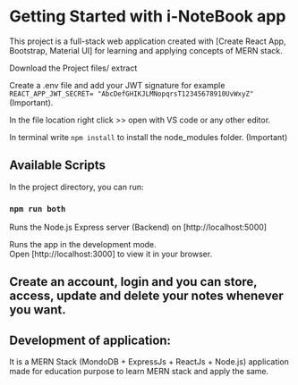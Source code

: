# Getting Started with i-NoteBook app

This project is a full-stack web application created with [Create React App, Bootstrap, Material UI] for learning and applying concepts of MERN stack.

Download the Project files/ extract

Create a .env file and add your JWT signature for example  `REACT_APP_JWT_SECRET= "AbcDefGHIKJLMNopqrsT12345678910UvWxyZ"` (Important).

In the file location right click >> open with VS code or any other editor.

In terminal write `npm install` to install the node_modules folder. (Important)

## Available Scripts

In the project directory, you can run:

### `npm run both`

Runs the Node.js Express server (Backend) on [http://localhost:5000]

Runs the app in the development mode.\
Open [http://localhost:3000] to view it in your browser.

## Create an account, login and you can store, access, update and delete your notes whenever you want.

## Development of application:
It is a MERN Stack (MondoDB + ExpressJs + ReactJs + Node.js)  application made for education purpose to learn MERN stack and apply the same.


